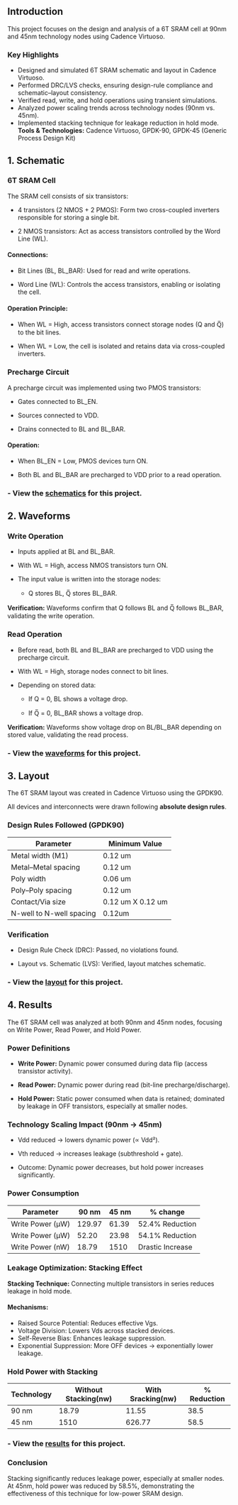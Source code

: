 
## Introduction

This project focuses on the design and analysis of a 6T SRAM cell at 90nm and 45nm technology nodes using Cadence Virtuoso.

### Key Highlights

- Designed and simulated 6T SRAM schematic and layout in Cadence Virtuoso.
- Performed DRC/LVS checks, ensuring design-rule compliance and schematic–layout consistency.
- Verified read, write, and hold operations using transient simulations.
- Analyzed power scaling trends across technology nodes (90nm vs. 45nm).
- Implemented stacking technique for leakage reduction in hold mode.
**Tools & Technologies:** Cadence Virtuoso, GPDK-90, GPDK-45 (Generic Process Design Kit)

## 1. Schematic
### 6T SRAM Cell

The SRAM cell consists of six transistors:

- 4 transistors (2 NMOS + 2 PMOS): Form two cross-coupled inverters responsible for storing a single bit.

- 2 NMOS transistors: Act as access transistors controlled by the Word Line (WL).

#### Connections:

- Bit Lines (BL, BL_BAR): Used for read and write operations.

- Word Line (WL): Controls the access transistors, enabling or isolating the cell.

#### Operation Principle:

- When WL = High, access transistors connect storage nodes (Q and Q̅) to the bit lines.

- When WL = Low, the cell is isolated and retains data via cross-coupled inverters.

### Precharge Circuit

A precharge circuit was implemented using two PMOS transistors:

- Gates connected to BL_EN.

- Sources connected to VDD.

- Drains connected to BL and BL_BAR.

#### Operation:

- When BL_EN = Low, PMOS devices turn ON.

- Both BL and BL_BAR are precharged to VDD prior to a read operation.
### - View the [schematics](https://github.com/yaman-tewatia/S-RAM/tree/main/schematic) for this project.



## 2. Waveforms
### Write Operation

- Inputs applied at BL and BL_BAR.

- With WL = High, access NMOS transistors turn ON.

- The input value is written into the storage nodes:

    - Q stores BL, Q̅ stores BL_BAR.

**Verification:** Waveforms confirm that Q follows BL and Q̅ follows BL_BAR, validating the write operation.

### Read Operation

- Before read, both BL and BL_BAR are precharged to VDD using the precharge circuit.

- With WL = High, storage nodes connect to bit lines.

- Depending on stored data:

    - If Q = 0, BL shows a voltage drop.

    - If Q̅ = 0, BL_BAR shows a voltage drop.

**Verification:** Waveforms show voltage drop on BL/BL_BAR depending on stored value, validating the read process.

### - View the [waveforms](https://your-link-here.com) for this project.

## 3. Layout

The 6T SRAM layout was created in Cadence Virtuoso using the GPDK90.

All devices and interconnects were drawn following **absolute design rules**.
### Design Rules Followed (GPDK90)
| Parameter | Minimum Value |
|----------|----------|
| Metal width (M1)    | 0.12 um     |
| Metal–Metal spacing    | 0.12 um     |
| Poly width   | 0.06 um     |
| Poly–Poly spacing    | 0.12 um     |
| Contact/Via size   | 0.12 um X 0.12 um     |
| N-well to N-well spacing   | 0.12um     |

### Verification

- Design Rule Check (DRC): Passed, no violations found.

- Layout vs. Schematic (LVS): Verified, layout matches schematic.

### - View the [layout](https://your-link-here.com) for this project.

## 4. Results

The 6T SRAM cell was analyzed at both 90nm and 45nm nodes, focusing on Write Power, Read Power, and Hold Power.

### Power Definitions

- **Write Power:** Dynamic power consumed during data flip (access transistor activity).

- **Read Power:** Dynamic power during read (bit-line precharge/discharge).

- **Hold Power:** Static power consumed when data is retained; dominated by leakage in OFF transistors, especially at smaller nodes.

### Technology Scaling Impact (90nm → 45nm)

- Vdd reduced → lowers dynamic power (∝ Vdd²).

- Vth reduced → increases leakage (subthreshold + gate).

- Outcome: Dynamic power decreases, but hold power increases significantly.

### Power Consumption
| Parameter | 90 nm | 45 nm | % change |
|----------|----------|----------|----------|
| Write Power (µW)    | 129.97     | 61.39     | 52.4% Reduction     |
| Write Power (µW)    | 52.20     | 23.98     | 54.1% Reduction     |
| Write Power (nW)    | 18.79     | 1510     | Drastic Increase     |

### Leakage Optimization: Stacking Effect

**Stacking Technique:** Connecting multiple transistors in series reduces leakage in hold mode.

#### Mechanisms:

- Raised Source Potential: Reduces effective Vgs.
- Voltage Division: Lowers Vds across stacked devices.
- Self-Reverse Bias: Enhances leakage suppression.
- Exponential Suppression: More OFF devices → exponentially lower leakage.

### Hold Power with Stacking
| Technology | Without Stacking(nw) | With Sracking(nw) | % Reduction |
|----------|----------|----------|----------|
| 90 nm    | 18.79     | 11.55     | 38.5     |
| 45 nm   | 1510     | 626.77     | 58.5     |

### - View the [results](https://your-link-here.com) for this project.

### Conclusion

Stacking significantly reduces leakage power, especially at smaller nodes. At 45nm, hold power was reduced by 58.5%, demonstrating the effectiveness of this technique for low-power SRAM design.



